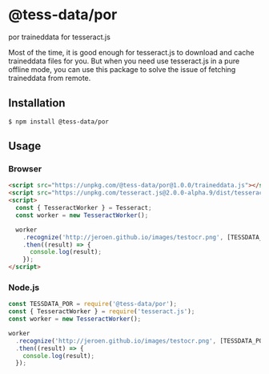 # @tess-data/por

por traineddata for tesseract.js

Most of the time, it is good enough for tesseract.js to download and cache traineddata files for you.
But when you need use tesseract.js in a pure offline mode, you can use this package to solve the issue of fetching traineddata from remote.

## Installation

```
$ npm install @tess-data/por
```

## Usage

### Browser

```html
<script src="https://unpkg.com/@tess-data/por@1.0.0/traineddata.js"></script>
<script src="https://unpkg.com/tesseract.js@2.0.0-alpha.9/dist/tesseract.min.js"></script>
<script>
  const { TesseractWorker } = Tesseract;
  const worker = new TesseractWorker();

  worker
    .recognize('http://jeroen.github.io/images/testocr.png', [TESSDATA_POR])
    .then((result) => {
      console.log(result);
    });
</script>
```

### Node.js

```javascript
const TESSDATA_POR = require('@tess-data/por');
const { TesseractWorker } = require('tesseract.js');
const worker = new TesseractWorker();

worker
  .recognize('http://jeroen.github.io/images/testocr.png', [TESSDATA_POR])
  .then((result) => {
    console.log(result);
  });
```
